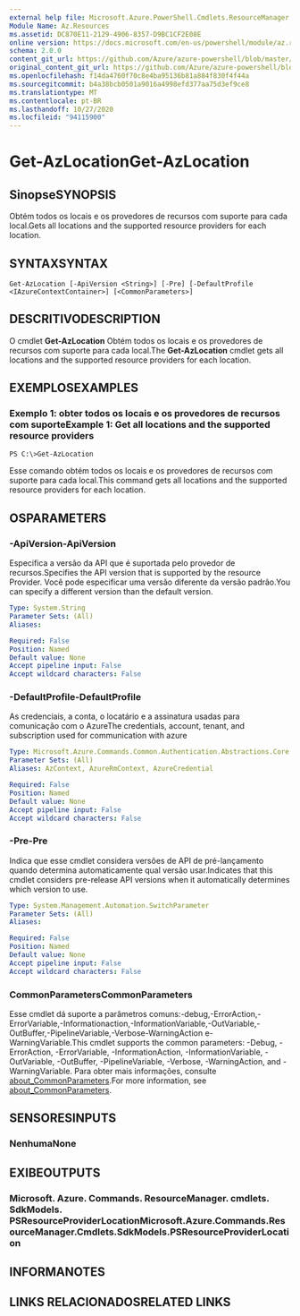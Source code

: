 ```yaml
---
external help file: Microsoft.Azure.PowerShell.Cmdlets.ResourceManager.dll-Help.xml
Module Name: Az.Resources
ms.assetid: DC870E11-2129-4906-8357-D9BC1CF2E08E
online version: https://docs.microsoft.com/en-us/powershell/module/az.resources/get-azlocation
schema: 2.0.0
content_git_url: https://github.com/Azure/azure-powershell/blob/master/src/Resources/Resources/help/Get-AzLocation.md
original_content_git_url: https://github.com/Azure/azure-powershell/blob/master/src/Resources/Resources/help/Get-AzLocation.md
ms.openlocfilehash: f14da4760f70c8e4ba95136b81a884f830f4f44a
ms.sourcegitcommit: b4a38bcb0501a9016a4998efd377aa75d3ef9ce8
ms.translationtype: MT
ms.contentlocale: pt-BR
ms.lasthandoff: 10/27/2020
ms.locfileid: "94115900"
---
```

# <span data-ttu-id="cf8fa-101">Get-AzLocation</span><span class="sxs-lookup"><span data-stu-id="cf8fa-101">Get-AzLocation</span></span>

## <span data-ttu-id="cf8fa-102">Sinopse</span><span class="sxs-lookup"><span data-stu-id="cf8fa-102">SYNOPSIS</span></span>
<span data-ttu-id="cf8fa-103">Obtém todos os locais e os provedores de recursos com suporte para cada local.</span><span class="sxs-lookup"><span data-stu-id="cf8fa-103">Gets all locations and the supported resource providers for each location.</span></span>

## <span data-ttu-id="cf8fa-104">SYNTAX</span><span class="sxs-lookup"><span data-stu-id="cf8fa-104">SYNTAX</span></span>

```
Get-AzLocation [-ApiVersion <String>] [-Pre] [-DefaultProfile <IAzureContextContainer>] [<CommonParameters>]
```

## <span data-ttu-id="cf8fa-105">DESCRITIVO</span><span class="sxs-lookup"><span data-stu-id="cf8fa-105">DESCRIPTION</span></span>
<span data-ttu-id="cf8fa-106">O cmdlet **Get-AzLocation** Obtém todos os locais e os provedores de recursos com suporte para cada local.</span><span class="sxs-lookup"><span data-stu-id="cf8fa-106">The **Get-AzLocation** cmdlet gets all locations and the supported resource providers for each location.</span></span>

## <span data-ttu-id="cf8fa-107">EXEMPLOS</span><span class="sxs-lookup"><span data-stu-id="cf8fa-107">EXAMPLES</span></span>

### <span data-ttu-id="cf8fa-108">Exemplo 1: obter todos os locais e os provedores de recursos com suporte</span><span class="sxs-lookup"><span data-stu-id="cf8fa-108">Example 1: Get all locations and the supported resource providers</span></span>
```
PS C:\>Get-AzLocation
```

<span data-ttu-id="cf8fa-109">Esse comando obtém todos os locais e os provedores de recursos com suporte para cada local.</span><span class="sxs-lookup"><span data-stu-id="cf8fa-109">This command gets all locations and the supported resource providers for each location.</span></span>

## <span data-ttu-id="cf8fa-110">OS</span><span class="sxs-lookup"><span data-stu-id="cf8fa-110">PARAMETERS</span></span>

### <span data-ttu-id="cf8fa-111">-ApiVersion</span><span class="sxs-lookup"><span data-stu-id="cf8fa-111">-ApiVersion</span></span>
<span data-ttu-id="cf8fa-112">Especifica a versão da API que é suportada pelo provedor de recursos.</span><span class="sxs-lookup"><span data-stu-id="cf8fa-112">Specifies the API version that is supported by the resource Provider.</span></span>
<span data-ttu-id="cf8fa-113">Você pode especificar uma versão diferente da versão padrão.</span><span class="sxs-lookup"><span data-stu-id="cf8fa-113">You can specify a different version than the default version.</span></span>

```yaml
Type: System.String
Parameter Sets: (All)
Aliases:

Required: False
Position: Named
Default value: None
Accept pipeline input: False
Accept wildcard characters: False
```

### <span data-ttu-id="cf8fa-114">-DefaultProfile</span><span class="sxs-lookup"><span data-stu-id="cf8fa-114">-DefaultProfile</span></span>
<span data-ttu-id="cf8fa-115">As credenciais, a conta, o locatário e a assinatura usadas para comunicação com o Azure</span><span class="sxs-lookup"><span data-stu-id="cf8fa-115">The credentials, account, tenant, and subscription used for communication with azure</span></span>

```yaml
Type: Microsoft.Azure.Commands.Common.Authentication.Abstractions.Core.IAzureContextContainer
Parameter Sets: (All)
Aliases: AzContext, AzureRmContext, AzureCredential

Required: False
Position: Named
Default value: None
Accept pipeline input: False
Accept wildcard characters: False
```

### <span data-ttu-id="cf8fa-116">-Pre</span><span class="sxs-lookup"><span data-stu-id="cf8fa-116">-Pre</span></span>
<span data-ttu-id="cf8fa-117">Indica que esse cmdlet considera versões de API de pré-lançamento quando determina automaticamente qual versão usar.</span><span class="sxs-lookup"><span data-stu-id="cf8fa-117">Indicates that this cmdlet considers pre-release API versions when it automatically determines which version to use.</span></span>

```yaml
Type: System.Management.Automation.SwitchParameter
Parameter Sets: (All)
Aliases:

Required: False
Position: Named
Default value: None
Accept pipeline input: False
Accept wildcard characters: False
```

### <span data-ttu-id="cf8fa-118">CommonParameters</span><span class="sxs-lookup"><span data-stu-id="cf8fa-118">CommonParameters</span></span>
<span data-ttu-id="cf8fa-119">Esse cmdlet dá suporte a parâmetros comuns:-debug,-ErrorAction,-ErrorVariable,-Informationaction,-InformationVariable,-OutVariable,-OutBuffer,-PipelineVariable,-Verbose-WarningAction e-WarningVariable.</span><span class="sxs-lookup"><span data-stu-id="cf8fa-119">This cmdlet supports the common parameters: -Debug, -ErrorAction, -ErrorVariable, -InformationAction, -InformationVariable, -OutVariable, -OutBuffer, -PipelineVariable, -Verbose, -WarningAction, and -WarningVariable.</span></span> <span data-ttu-id="cf8fa-120">Para obter mais informações, consulte [about_CommonParameters](http://go.microsoft.com/fwlink/?LinkID=113216).</span><span class="sxs-lookup"><span data-stu-id="cf8fa-120">For more information, see [about_CommonParameters](http://go.microsoft.com/fwlink/?LinkID=113216).</span></span>

## <span data-ttu-id="cf8fa-121">SENSORES</span><span class="sxs-lookup"><span data-stu-id="cf8fa-121">INPUTS</span></span>

### <span data-ttu-id="cf8fa-122">Nenhuma</span><span class="sxs-lookup"><span data-stu-id="cf8fa-122">None</span></span>

## <span data-ttu-id="cf8fa-123">EXIBE</span><span class="sxs-lookup"><span data-stu-id="cf8fa-123">OUTPUTS</span></span>

### <span data-ttu-id="cf8fa-124">Microsoft. Azure. Commands. ResourceManager. cmdlets. SdkModels. PSResourceProviderLocation</span><span class="sxs-lookup"><span data-stu-id="cf8fa-124">Microsoft.Azure.Commands.ResourceManager.Cmdlets.SdkModels.PSResourceProviderLocation</span></span>

## <span data-ttu-id="cf8fa-125">INFORMA</span><span class="sxs-lookup"><span data-stu-id="cf8fa-125">NOTES</span></span>

## <span data-ttu-id="cf8fa-126">LINKS RELACIONADOS</span><span class="sxs-lookup"><span data-stu-id="cf8fa-126">RELATED LINKS</span></span>
